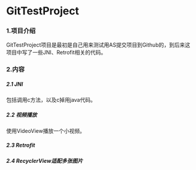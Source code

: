 # GitTestProject
### 1.项目介绍
GitTestProject项目是最初是自己用来测试用AS提交项目到Github的，到后来这项目中写了一些JNI、Retrofit相关的代码。
### 2.内容
##### 2.1 JNI
包括调用c方法，以及c掉用java代码。
##### 2.2 视频播放
使用VideoView播放一个小视频。
##### 2.3 Retrofit
##### 2.4 RecyclerView适配多张图片
